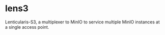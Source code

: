 # lens3
Lenticularis-S3, a multiplexer to MinIO to service multiple MinIO instances at a single access point.
